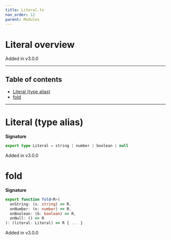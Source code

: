 ```yaml
---
title: Literal.ts
nav_order: 12
parent: Modules
---
```


# Literal overview

Added in v3.0.0

---

<h2 class="text-delta">Table of contents</h2>

- [Literal (type alias)](#literal-type-alias)
- [fold](#fold)

---

# Literal (type alias)

**Signature**

```ts
export type Literal = string | number | boolean | null
```

Added in v3.0.0

# fold

**Signature**

```ts
export function fold<R>(
  onString: (s: string) => R,
  onNumber: (n: number) => R,
  onBoolean: (b: boolean) => R,
  onNull: () => R
): (literal: Literal) => R { ... }
```

Added in v3.0.0
